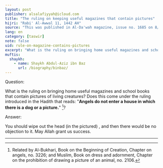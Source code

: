 ```yaml
---
layout: post
publisher: alsalafiyyah@icloud.com
title: "The ruling on keeping useful magazines that contain pictures"
hijri: "Rabi' Al-Awwal 11, 1442 AH"
source: "This was published in Al-Da'wah magazine, issue no. 1685 on 8/12/1419 A.H"
lang: en
category: [taswir]
note: false
uid: rule-on-magazine-contains-pictures
excerpt: "What is the ruling on bringing home useful magazines and school books that contain pictures of living creatures? Does this come under the ruling introduced in the Hadith that reads: Angels do not enter a house in which there is a dog or a picture."
muftis:
  shaykh: 
    - name: Shaykh Abdul-Aziz ibn Baz
      url: /biography/binbaz/
---
```


Question: 

What is the ruling on bringing home useful magazines and school books that contain pictures of living creatures? Does this come under the ruling introduced in the Hadith that reads: "**Angels do not enter a house in which there is a dog or a picture.**" [^1]?

Answer: 

You should wipe out the head (in the pictured) , and then there would be no objection to it. May Allah grant us success. 

---
[^1]: Related by Al-Bukhari, Book on the Beginning of Creation, Chapter on angels, no. 3226; and Muslim, Book on dress and adornment, Chapter on the prohibition of drawing a picture of an animal, no. 2106.
